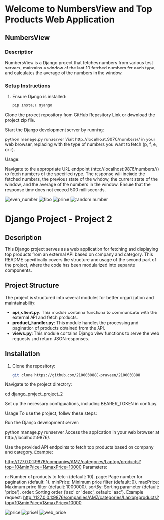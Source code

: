 # Welcome to NumbersView and Top Products Web Application

## NumbersView

### Description

NumbersView is a Django project that fetches numbers from various test servers, maintains a window of the last 10 fetched numbers for each type, and calculates the average of the numbers in the window.

### Setup Instructions

1. Ensure Django is installed:

   ```bash
   pip install django

Clone the project repository from GitHub Repository Link or download the project zip file.

Start the Django development server by running:

python manage.py runserver
Visit http://localhost:9876/numbers/<numberid>/ in your web browser, replacing <numberid> with the type of numbers you want to fetch (p, f, e, or r).

Usage:

Navigate to the appropriate URL endpoint (http://localhost:9876/numbers/<numberid>/) to fetch numbers of the specified type.
The response will include the fetched numbers, the previous state of the window, the current state of the window, and the average of the numbers in the window.
Ensure that the response time does not exceed 500 milliseconds.

![even_number](https://github.com/2100030888-praveen/2100030888/assets/110281775/cb0bc421-f507-4eb2-823c-e4363db145e8)
![fibo](https://github.com/2100030888-praveen/2100030888/assets/110281775/00233db3-3227-4170-ab58-2850219df9b0)
![prime](https://github.com/2100030888-praveen/2100030888/assets/110281775/c043968c-84a6-4ea8-a1c8-c714e9012950)
![random number](https://github.com/2100030888-praveen/2100030888/assets/110281775/1927b234-096e-462b-a77f-822b231ddd0a)


# Django Project - Project 2

## Description

This Django project serves as a web application for fetching and displaying top products from an external API based on company and category. This README specifically covers the structure and usage of the second part of the project, where the code has been modularized into separate components.

## Project Structure

The project is structured into several modules for better organization and maintainability:

- **api_client.py**: This module contains functions to communicate with the external API and fetch products.
- **product_handler.py**: This module handles the processing and pagination of products obtained from the API.
- **views.py**: This module contains Django view functions to serve the web requests and return JSON responses.

## Installation

1. Clone the repository:

   ```bash
   git clone https://github.com/2100030888-praveen/2100030888
Navigate to the project directory:


cd django_project_project_2

Set up the necessary configurations, including BEARER_TOKEN in confi.py.

Usage
To use the project, follow these steps:

Run the Django development server:

python manage.py runserver
Access the application in your web browser at http://localhost:9876/.

Use the provided API endpoints to fetch top products based on company and category. Example:

http://127.0.0.1:9876/companies/AMZ/categories/Laptop/products?top=10&minPrice=1&maxPrice=10000
Parameters:

n: Number of products to fetch (default: 10).
page: Page number for pagination (default: 1).
minPrice: Minimum price filter (default: 0).
maxPrice: Maximum price filter (default: 1000000).
sortBy: Sorting parameter (default: 'price').
order: Sorting order ('asc' or 'desc', default: 'asc').
Example request:
http://127.0.0.1:9876/companies/AMZ/categories/Laptop/products?top=10&minPrice=1&maxPrice=10000

![price](https://github.com/2100030888-praveen/2100030888/assets/110281775/a63cdf0d-dd42-433d-a643-89e7f21f2843)
![price1](https://github.com/2100030888-praveen/2100030888/assets/110281775/9b5d6dcc-f5b5-4d82-aee9-c3371cd67413)
![web_price](https://github.com/2100030888-praveen/2100030888/assets/110281775/290c2c1f-bfa5-4e15-a73a-ae7a456814ad)

